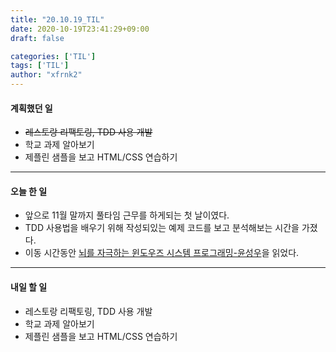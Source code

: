 ```yaml
---
title: "20.10.19_TIL"
date: 2020-10-19T23:41:29+09:00
draft: false

categories: ['TIL']
tags: ['TIL']
author: "xfrnk2"
---
```

#### 계획했던 일
+ ~~레스토랑 리팩토링, TDD 사용 개발~~
+ 학교 과제 알아보기
+ 제플린 샘플을 보고 HTML/CSS 연습하기
---
#### 오늘 한 일
+ 앞으로 11월 말까지 풀타임 근무를 하게되는 첫 날이였다.
+ TDD 사용법을 배우기 위해 작성되있는 예제 코드를 보고 분석해보는 시간을 가졌다.
+ 이동 시간동안 [뇌를 자극하는 윈도우즈 시스템 프로그래밍-윤성우](http://www.yes24.com/Product/Goods/2502445)을 읽었다.

---   
#### 내일 할 일 
+ 레스토랑 리팩토링, TDD 사용 개발
+ 학교 과제 알아보기
+ 제플린 샘플을 보고 HTML/CSS 연습하기
